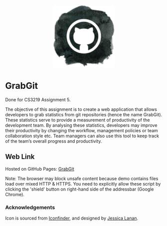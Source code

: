 <p align="center"><img src="img/icon.png" width="200"><br>

# GrabGit

Done for CS3219 Assignment 5.

The objective of this assignment is to create a web application that allows developers to grab statistics from git repositories (hence the name GrabGit). These statistics serve to provide a measurement of productivity of the development team. By analysing these statistics, developers may improve their productivity by changing the workflow, management policies or team collaboration style etc. Team managers can also use this tool to keep track of the team’s overall progress and productivity.

## Web Link

Hosted on GitHub Pages: [GrabGit](https://turtle96.github.io/GrabGit/)

Note: The browser may block unsafe content because demo contains files load over mixed HTTP & HTTPS. You need to explicitly allow these script by clicking the 'shield' button on right-hand side of the addressbar (Google Chrome).

### Acknowledgements

Icon is sourced from [Iconfinder](https://www.iconfinder.com/icons/249191/git_github_octocat_social_social_media_icon#size=128), and designed by [Jessica Lanan](http://jessicalanan.com/).
